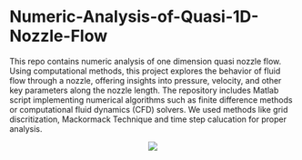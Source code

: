 # Numeric-Analysis-of-Quasi-1D-Nozzle-Flow
This repo contains numeric analysis of one dimension quasi nozzle flow. Using computational methods, this project explores the behavior of fluid flow through a nozzle, offering insights into pressure, velocity, and other key parameters along the nozzle length. The repository includes Matlab script implementing numerical algorithms such as finite difference methods or computational fluid dynamics (CFD) solvers. We used methods like grid discritization, Mackormack Technique and time step calucation for proper analysis.

<div align="center">
<img src="Poster NM">
</div>
